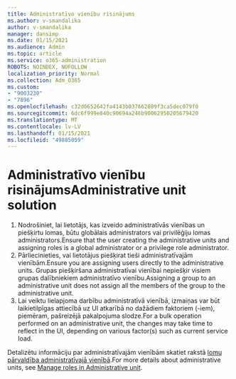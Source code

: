 ```yaml
---
title: Administratīvo vienību risinājums
ms.author: v-smandalika
author: v-smandalika
manager: dansimp
ms.date: 01/15/2021
ms.audience: Admin
ms.topic: article
ms.service: o365-administration
ROBOTS: NOINDEX, NOFOLLOW
localization_priority: Normal
ms.collection: Adm_O365
ms.custom:
- "9003230"
- "7896"
ms.openlocfilehash: c32d0652642fa4143b037662809f3ca5dec079f0
ms.sourcegitcommit: 6dc6f999e840c90694a246b90062950205679420
ms.translationtype: MT
ms.contentlocale: lv-LV
ms.lasthandoff: 01/15/2021
ms.locfileid: "49885059"
---
```

# <a name="administrative-unit-solution"></a><span data-ttu-id="e7ac3-102">Administratīvo vienību risinājums</span><span class="sxs-lookup"><span data-stu-id="e7ac3-102">Administrative unit solution</span></span>

1. <span data-ttu-id="e7ac3-103">Nodrošiniet, lai lietotājs, kas izveido administratīvās vienības un piešķirtu lomas, būtu globālais administrators vai privilēģiju lomas administrators.</span><span class="sxs-lookup"><span data-stu-id="e7ac3-103">Ensure that the user creating the administrative units and assigning roles is a global administrator or a privilege role administrator.</span></span>
2. <span data-ttu-id="e7ac3-104">Pārliecinieties, vai lietotājus piešķirat tieši administratīvajām vienībām.</span><span class="sxs-lookup"><span data-stu-id="e7ac3-104">Ensure you are assigning users directly to the administrative units.</span></span> <span data-ttu-id="e7ac3-105">Grupas piešķiršana administratīvai vienībai nepiešķir visiem grupas dalībniekiem administratīvo vienību.</span><span class="sxs-lookup"><span data-stu-id="e7ac3-105">Assigning a group to an administrative unit does not assign all the members of the group to the administrative unit.</span></span>
3. <span data-ttu-id="e7ac3-106">Lai veiktu lielapjoma darbību administratīvā vienībā, izmaiņas var būt laikietilpīgas attiecībā uz UI atkarībā no dažādiem faktoriem (-iem), piemēram, pašreizējā pakalpojuma slodze.</span><span class="sxs-lookup"><span data-stu-id="e7ac3-106">For a bulk operation performed on an administrative unit, the changes may take time to reflect in the UI, depending on various factor(s) such as current service load.</span></span>

<span data-ttu-id="e7ac3-107">Detalizētu informāciju par administratīvajām vienībām skatiet rakstā [lomu pārvaldība administratīvajā vienībā](https://docs.microsoft.com/azure/active-directory/roles/administrative-units).</span><span class="sxs-lookup"><span data-stu-id="e7ac3-107">For more details about administrative units, see [Manage roles in Administrative unit](https://docs.microsoft.com/azure/active-directory/roles/administrative-units).</span></span>
